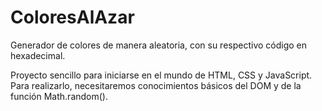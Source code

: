 # ColoresAlAzar
Generador de colores de manera aleatoria, con su respectivo código en hexadecimal.

Proyecto sencillo para iniciarse en el mundo de HTML, CSS y JavaScript. Para realizarlo, necesitaremos conocimientos básicos del DOM y de la función Math.random().
